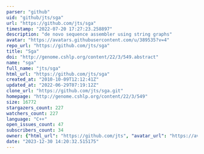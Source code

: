 ```yaml
---
parser: "github"
uid: "github/jts/sga"
url: "https://github.com/jts/sga"
timestamp: "2022-07-20 17:27:23.258897"
description: "de novo sequence assembler using string graphs"
avatar: "https://avatars.githubusercontent.com/u/389535?v=4"
repo_url: "https://github.com/jts/sga"
title: "Sga"
doi: "http://genome.cshlp.org/content/22/3/549.abstract"
name: "sga"
full_name: "jts/sga"
html_url: "https://github.com/jts/sga"
created_at: "2010-10-09T12:12:41Z"
updated_at: "2022-06-29T07:19:12Z"
clone_url: "https://github.com/jts/sga.git"
homepage: "http://genome.cshlp.org/content/22/3/549"
size: 16772
stargazers_count: 227
watchers_count: 227
language: "C++"
open_issues_count: 47
subscribers_count: 34
owner: {"html_url": "https://github.com/jts", "avatar_url": "https://avatars.githubusercontent.com/u/389535?v=4", "login": "jts", "type": "User"}
date: "2023-12-30 14:20:32.515175"
---
```

